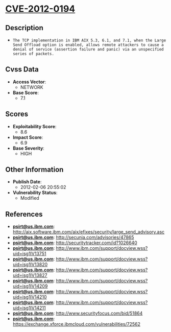 
# [CVE-2012-0194](https://cve.mitre.org/cgi-bin/cvename.cgi?name=CVE-2012-0194)

## Description

- `The TCP implementation in IBM AIX 5.3, 6.1, and 7.1, when the Large Send Offload option is enabled, allows remote attackers to cause a denial of service (assertion failure and panic) via an unspecified series of packets.`

## Cvss Data

- **Access Vector**:
  - NETWORK
- **Base Score**:
  - 7.1

## Scores

- **Exploitability Score**:
  - 8.6
- **Impact Score**:
  - 6.9
- **Base Severity**:
  - HIGH

## Other Information

- **Publish Date**:
  - 2012-02-06 20:55:02
- **Vulnerability Status**:
  - Modified

## References

- **psirt@us.ibm.com**: http://aix.software.ibm.com/aix/efixes/security/large_send_advisory.asc
- **psirt@us.ibm.com**: http://secunia.com/advisories/47865
- **psirt@us.ibm.com**: http://securitytracker.com/id?1026640
- **psirt@us.ibm.com**: http://www.ibm.com/support/docview.wss?uid=isg1IV13751
- **psirt@us.ibm.com**: http://www.ibm.com/support/docview.wss?uid=isg1IV13820
- **psirt@us.ibm.com**: http://www.ibm.com/support/docview.wss?uid=isg1IV13827
- **psirt@us.ibm.com**: http://www.ibm.com/support/docview.wss?uid=isg1IV14209
- **psirt@us.ibm.com**: http://www.ibm.com/support/docview.wss?uid=isg1IV14210
- **psirt@us.ibm.com**: http://www.ibm.com/support/docview.wss?uid=isg1IV14211
- **psirt@us.ibm.com**: http://www.securityfocus.com/bid/51864
- **psirt@us.ibm.com**: https://exchange.xforce.ibmcloud.com/vulnerabilities/72562
